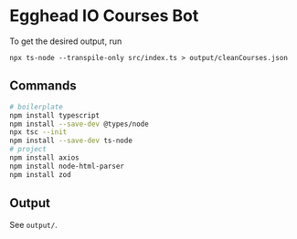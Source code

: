 # Egghead IO Courses Bot

To get the desired output, run

```
npx ts-node --transpile-only src/index.ts > output/cleanCourses.json
```

## Commands

```bash
# boilerplate
npm install typescript
npm install --save-dev @types/node
npx tsc --init
npm install --save-dev ts-node
# project
npm install axios
npm install node-html-parser
npm install zod
```

## Output

See `output/`.
